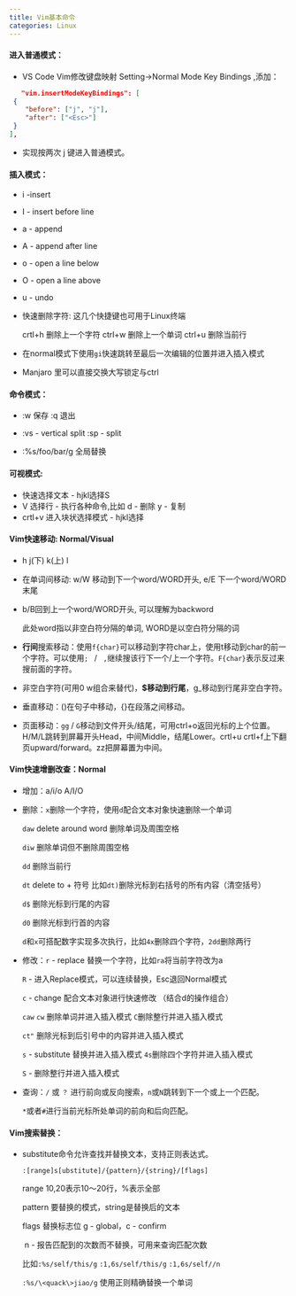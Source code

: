 ```yaml
---
title: Vim基本命令
categories: Linux
---
```




#### 进入普通模式：

- VS Code Vim修改键盘映射 Setting->Normal Mode Key Bindings ,添加：

```json
   "vim.insertModeKeyBindings": [
 {
    "before": ["j", "j"],
	"after": ["<Esc>"]
 }
],
```

- 实现按两次 j 键进入普通模式。

  <!-- more-->

#### 插入模式：

- i  -insert

- I - insert before line

- a - append 

- A - append after line

- o - open a line below

- O - open a line above

- u - undo

- 快速删除字符: 这几个快捷键也可用于Linux终端

  crtl+h 删除上一个字符 ctrl+w 删除上一个单词 ctrl+u 删除当前行
  
- 在normal模式下使用`gi`快速跳转至最后一次编辑的位置并进入插入模式

- Manjaro 里可以直接交换大写锁定与ctrl


#### 命令模式：
- :w 保存 :q 退出
  
- :vs - vertical split    :sp - split
  
- :%s/foo/bar/g 全局替换 
  
#### 可视模式:

- 快速选择文本 - hjkl选择S
- V 选择行  - 执行各种命令,比如 d - 删除  y - 复制
- crtl+v 进入块状选择模式 - hjkl选择

#### Vim快速移动: Normal/Visual

- h  j(下)  k(上)  l

- 在单词间移动: w/W 移动到下一个word/WORD开头, e/E 下一个word/WORD末尾

- b/B回到上一个word/WORD开头, 可以理解为backword

  此处word指以非空白符分隔的单词, WORD是以空白符分隔的词

- **行间**搜索移动：使用`f{char}`可以移动到字符char上，使用t移动到char的前一个字符。可以使用`; ` / ` ,`继续搜该行下一个/上一个字符。`F{char}`表示反过来搜前面的字符。

- 非空白字符(可用0  w组合来替代)，**$移动到行尾**，g_移动到行尾非空白字符。

- 垂直移动：()在句子中移动，{}在段落之间移动。

- 页面移动：`gg` / `G`移动到文件开头/结尾，可用ctrl+o返回光标的上个位置。H/M/L跳转到屏幕开头Head，中间Middle，结尾Lower。crtl+u   crtl+f上下翻页upward/forward。zz把屏幕置为中间。

#### Vim快速增删改查：Normal

- 增加：a/i/o  A/I/O

- 删除：`x`删除一个字符，使用`d`配合文本对象快速删除一个单词

  `daw` delete around word   删除单词及周围空格

  `diw` 删除单词但不删除周围空格

  `dd` 删除当前行

  `dt` delete to + 符号  比如`dt)`删除光标到右括号的所有内容（清空括号）

  `d$` 删除光标到行尾的内容

  `d0` 删除光标到行首的内容

  `d`和`x`可搭配数字实现多次执行，比如`4x`删除四个字符，`2dd`删除两行
  
- 修改：`r` - replace 替换一个字符，比如`ra`将当前字符改为a

   `R` - 进入Replace模式，可以连续替换，Esc退回Normal模式

   `c` - change 配合文本对象进行快速修改 （结合d的操作组合）

   `caw`   `cw`   删除单词并进入插入模式   `C`删除整行并进入插入模式   

   `ct"` 删除光标到后引号中的内容并进入插入模式

   `s` - substitute 替换并进入插入模式    `4s`删除四个字符并进入插入模式

   `S` - 删除整行并进入插入模式
   
- 查询：`/` 或 `？` 进行前向或反向搜索，`n`或`N`跳转到下一个或上一个匹配。

   `*`或者`#`进行当前光标所处单词的前向和后向匹配。
   
#### Vim搜索替换：

- substitute命令允许查找并替换文本，支持正则表达式。

  `:[range]s[ubstitute]/{pattern}/{string}/[flags]`

  range 10,20表示10～20行，%表示全部

  pattern 要替换的模式，string是替换后的文本

  flags 替换标志位 g - global，c - confirm

  ​      n - 报告匹配到的次数而不替换，可用来查询匹配次数

  比如`:%s/self/this/g`  `:1,6s/self/this/g`  `:1,6s/self//n`

  `:%s/\<quack\>jiao/g` 使用正则精确替换一个单词

  